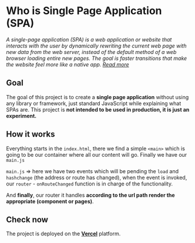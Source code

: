 # Who is Single Page Application (SPA)

_A single-page application (SPA) is a web application or website that interacts with the user by dynamically rewriting the current web page with new data from the web server, instead of the default method of a web browser loading entire new pages. The goal is faster transitions that make the website feel more like a native app. [Read more](https://en.wikipedia.org/wiki/Single-page_application)_

## Goal

The goal of this project is to create a **single page application** without using any library or framework, just standard JavaScript while explaining what SPAs are.
This project is **not intended to be used in production, it is just an experiment.**

## How it works

Everything starts in the `index.html`, there we find a simple `<main>` which is going to be our container where all our content will go. Finally we have our `main.js`

`main.js` => here we have two events which will be pending the `load` and `hashchange` (the address or route has changed), when the event is invoked, our `router` - `onRouteChanged` function is in charge of the functionality.

And **finally**, our router it handles **according to the url path render the appropriate (component or pages)**.

## Check now

The project is deployed on the [**Vercel**](https://vercel.com/) platform.

